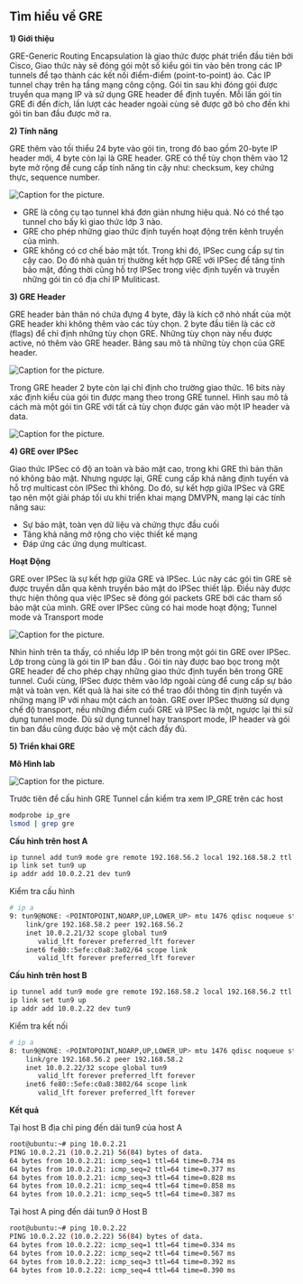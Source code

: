 ## Tìm hiểu về GRE




**1) Giới thiệu**

GRE-Generic Routing Encapsulation là giao thức được phát triển đầu tiên bởi Cisco, Giao thức này sẽ đóng gói một số kiểu gói tin vào bên trong các IP tunnels để tạo thành các kết nối điểm-điểm (point-to-point) ảo. Các IP tunnel chạy trên hạ tầng mạng công cộng.
Gói tin sau khi đóng gói được truyền qua mạng IP và sử dụng GRE header để định tuyến. Mỗi lần gói tin GRE đi đến đích, lần lượt các header ngoài cùng sẽ được gỡ bỏ cho đến khi gói tin ban đầu được mở ra.

**2) Tính năng**

GRE thêm vào tối thiểu 24 byte vào gói tin, trong đó bao gồm 20-byte IP header mới, 4 byte còn lại là GRE header. GRE có thể tùy chọn thêm vào 12 byte mở rộng để cung cấp tính năng tin cậy như: checksum, key chứng thực, sequence number.

![Caption for the picture.](https://i.imgur.com/hvR7wmD.png)

- GRE là công cụ tạo tunnel khá đơn giản nhưng hiệu quả. Nó có thể tạo tunnel cho bấy kì giao thức lớp 3 nào.
- GRE cho phép những giao thức định tuyến hoạt động trên kênh truyền của mình.
- GRE không có cơ chế bảo mật tốt. Trong khi đó, IPSec cung cấp sự tin cậy cao. Do đó nhà quản trị thường kết hợp GRE với IPSec để tăng tính bảo mật, đồng thời cũng hỗ trợ IPSec trong việc định tuyến và truyền những gói tin có địa chỉ IP Muliticast.

**3) GRE Header**

GRE header bản thân nó chứa đựng 4 byte, đây là kích cỡ nhỏ nhất của một GRE header khi không thêm vào các tùy chọn. 2 byte đầu tiên là các cờ (flags) để chỉ định những tùy chọn GRE. Những tùy chọn này nếu được active, nó thêm vào GRE header. Bảng sau mô tả những tùy chọn của GRE header.

![Caption for the picture.](https://i.imgur.com/JzW6h04.png)
 
Trong GRE header 2 byte còn lại chỉ định cho trường giao thức. 16 bits này xác định kiểu của gói tin được mang theo trong GRE tunnel. Hình sau mô tả cách mà một gói tin GRE với tất cả tùy chọn được gán vào một IP header và data.

![Caption for the picture.](https://i.imgur.com/Tgi9hDB.png)

**4) GRE over IPSec**

Giao thức IPSec có độ an toàn và bảo mật cao, trong khi GRE thì bản thân nó không bảo mật. Nhưng ngược lại, GRE cung cấp khả năng định tuyến và hỗ trợ multicast còn IPSec thì không. Do đó, sự kết hợp giữa IPSec và GRE tạo nên một giải pháp tối ưu khi triển khai mạng DMVPN, mang lại các tính năng sau:
- Sự bảo mật, toàn vẹn dữ liệu và chứng thực đầu cuối
- Tăng khả năng mở rộng cho việc thiết kế mạng
- Đáp ứng các ứng dụng multicast.

**Hoạt Động**

GRE over IPSec là sự kết hợp giữa GRE và IPSec. Lúc này các gói tin GRE sẽ được truyền dẫn qua kênh truyền bảo mật do IPSec thiết lập. Điều này được thực hiện thông qua việc IPSec sẽ đóng gói packets GRE bởi các tham số bảo mật của mình.
GRE over IPSec cũng có hai mode hoạt động; Tunnel mode và Transport mode

![Caption for the picture.](https://i.imgur.com/ABt5fQb.png)

Nhìn hình trên ta thấy, có nhiều lớp IP bên trong một gói tin GRE over IPSec. Lớp trong cùng là gói tin IP ban đầu . Gói tin này được bao bọc trong một GRE header để cho phép chạy những giao thức định tuyến bên trong GRE tunnel. Cuối cùng, IPSec được thêm vào lớp  ngoài cùng để cung cấp sự bảo mật và toàn vẹn. Kết quả là hai site có thể trao đổi thông tin định tuyến và những mạng IP với nhau một cách an toàn.
GRE over IPSec thường sử dụng chế độ transport, nếu những điểm cuối GRE và IPSec là một, ngược lại thì sử dụng tunnel mode. Dù sử dụng tunnel hay transport mode, IP header và gói tin ban đầu cũng được bảo vệ một cách đầy đủ.

**5) Triển khai GRE**

**Mô Hình lab**


![Caption for the picture.](https://i.imgur.com/3PTq3XW.png)

Trước tiên để cấu hình GRE Tunnel cần kiểm tra xem IP_GRE trên các host
```sh
modprobe ip_gre
lsmod | grep gre
```
**Cấu hình trên host A**

```sh
ip tunnel add tun9 mode gre remote 192.168.56.2 local 192.168.58.2 ttl 255
ip link set tun9 up
ip addr add 10.0.2.21 dev tun9
```
Kiểm tra cấu hình 
```sh
# ip a
9: tun9@NONE: <POINTOPOINT,NOARP,UP,LOWER_UP> mtu 1476 qdisc noqueue state UNKNOWN group default qlen 1
    link/gre 192.168.58.2 peer 192.168.56.2
    inet 10.0.2.21/32 scope global tun9
       valid_lft forever preferred_lft forever
    inet6 fe80::5efe:c0a8:3a02/64 scope link 
       valid_lft forever preferred_lft forever
```
**Cấu hình trên host B**
```sh
ip tunnel add tun9 mode gre remote 192.168.58.2 local 192.168.56.2 ttl 255
ip link set tun9 up
ip addr add 10.0.2.22 dev tun9
```
Kiểm tra kết nối

```sh
# ip a
8: tun9@NONE: <POINTOPOINT,NOARP,UP,LOWER_UP> mtu 1476 qdisc noqueue state UNKNOWN group default qlen 1
    link/gre 192.168.56.2 peer 192.168.58.2
    inet 10.0.2.22/32 scope global tun9
       valid_lft forever preferred_lft forever
    inet6 fe80::5efe:c0a8:3802/64 scope link 
       valid_lft forever preferred_lft forever

```

**Kết quả**

Tại host B địa chỉ  ping đến dải tun9 của host A

```sh
root@ubuntu:~# ping 10.0.2.21
PING 10.0.2.21 (10.0.2.21) 56(84) bytes of data.
64 bytes from 10.0.2.21: icmp_seq=1 ttl=64 time=0.734 ms
64 bytes from 10.0.2.21: icmp_seq=2 ttl=64 time=0.377 ms
64 bytes from 10.0.2.21: icmp_seq=3 ttl=64 time=0.828 ms
64 bytes from 10.0.2.21: icmp_seq=4 ttl=64 time=0.858 ms
64 bytes from 10.0.2.21: icmp_seq=5 ttl=64 time=0.387 ms
```

Tại host A ping đến dải tun9 ở Host B

```sh
root@ubuntu:~# ping 10.0.2.22
PING 10.0.2.22 (10.0.2.22) 56(84) bytes of data.
64 bytes from 10.0.2.22: icmp_seq=1 ttl=64 time=0.334 ms
64 bytes from 10.0.2.22: icmp_seq=2 ttl=64 time=0.567 ms
64 bytes from 10.0.2.22: icmp_seq=3 ttl=64 time=0.392 ms
64 bytes from 10.0.2.22: icmp_seq=4 ttl=64 time=0.390 ms

```
